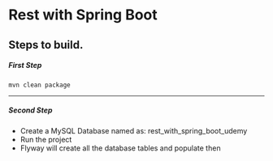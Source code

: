 # Rest with Spring Boot

## Steps to build.

##### First Step
    mvn clean package
---
##### Second Step

- Create a MySQL Database named as: rest_with_spring_boot_udemy
- Run the project
- Flyway will create all the database tables and populate then